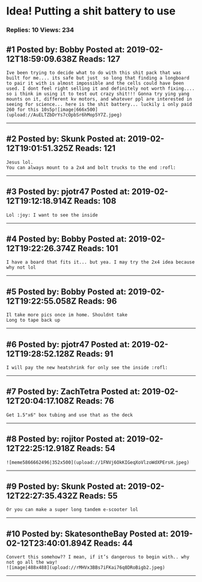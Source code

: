 # Idea! Putting a shit battery to use

### Replies: 10 Views: 234

## \#1 Posted by: Bobby Posted at: 2019-02-12T18:59:09.638Z Reads: 127

```
Ive been trying to decide what to do with this shit pack that was built for me.... its safe but just  so long that finding a longboard to pair it with is almost impossible and the cells could have been used. I dont feel right selling it and definitely not worth fixing.... so i think im using it to test out crazy shit!!! Gonna try ying yang mounts on it, different kv motors, and whatever ppl are interested in seeing for science... here is the shit battery... luckily i only paid 260 for this 10s5p![image|666x500](upload://AuELTZbDrYs7cOpbSr6hMop5Y7Z.jpeg)
```

---
## \#2 Posted by: Skunk Posted at: 2019-02-12T19:01:51.325Z Reads: 121

```
Jesus lol.
You can always mount to a 2x4 and bolt trucks to the end :rofl:
```

---
## \#3 Posted by: pjotr47 Posted at: 2019-02-12T19:12:18.914Z Reads: 108

```
Lol :joy: I want to see the inside
```

---
## \#4 Posted by: Bobby Posted at: 2019-02-12T19:22:26.374Z Reads: 101

```
I have a board that fits it... but yea. I may try the 2x4 idea because why not lol
```

---
## \#5 Posted by: Bobby Posted at: 2019-02-12T19:22:55.058Z Reads: 96

```
Il take more pics once im home. Shouldnt take
Long to tape back up
```

---
## \#6 Posted by: pjotr47 Posted at: 2019-02-12T19:28:52.128Z Reads: 91

```
I will pay the new heatshrink for only see the inside :rofl:
```

---
## \#7 Posted by: ZachTetra Posted at: 2019-02-12T20:04:17.108Z Reads: 76

```
Get 1.5"x6" box tubing and use that as the deck
```

---
## \#8 Posted by: rojitor Posted at: 2019-02-12T22:25:12.918Z Reads: 54

```
![meme5866662496|352x500](upload://1FNVj6OkKIGeqXoVlzoWdXPErsH.jpeg)
```

---
## \#9 Posted by: Skunk Posted at: 2019-02-12T22:27:35.432Z Reads: 55

```
Or you can make a super long tandem e-scooter lol
```

---
## \#10 Posted by: SkatesontheBay Posted at: 2019-02-12T23:40:01.894Z Reads: 44

```
Convert this somehow?? I mean, if it’s dangerous to begin with.. why not go all the way!
![image|488x488](upload://rMHVx3BBs7iFKai76q8DRoBigb2.jpeg)
```

---
